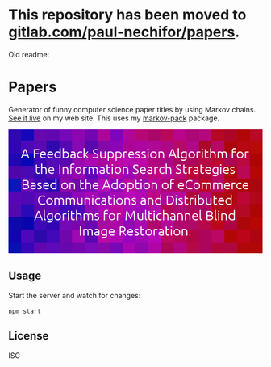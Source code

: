 # This repository has been moved to [gitlab.com/paul-nechifor/papers](http://gitlab.com/paul-nechifor/papers).

Old readme:

# Papers

Generator of funny computer science paper titles by using Markov chains. [See it
live][live] on my web site. This uses my [markov-pack][] package.

![Cover for Papers.](screenshot.png)

## Usage

Start the server and watch for changes:

    npm start

## License

ISC

[markov-pack]: https://github.com/paul-nechifor/markov-pack
[live]: http://nechifor.net/papers
